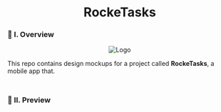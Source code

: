 <div align="center">
  <h1>RockeTasks</h1>
</div>

### 🧐 I. Overview
<div align="center">
  <img src="https://github.com/m3mentomor1/RockeTasks-Design/assets/95956735/f95be5d6-2083-4b35-ac72-99ac84830f67" alt="Logo">
</div>

This repo contains design mockups for a project called **RockeTasks**, a mobile app that.
<br><br>
##

### 👀 II. Preview

